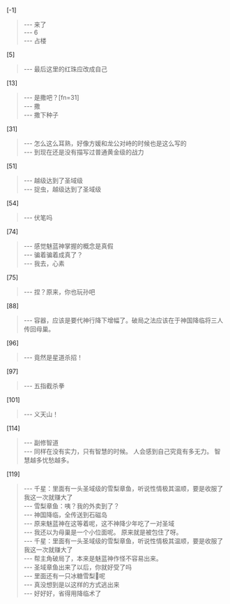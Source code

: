 
[-1] 
>--- 来了<br>
>--- 6<br>
>--- 占楼<br>

[5] 
>--- 最后这里的红珠应改成自己<br>

[13] 
>--- 是撒吧？[fn=31]<br>
>--- 撒<br>
>--- 撒下种子<br>

[31] 
>--- 怎么这么耳熟，好像方媛和龙公对峙的时候也是这么写的<br>
>--- 到现在还是没有描写过普通黄金级的战力<br>

[51] 
>--- 越级达到了圣域级<br>
>--- 捉虫，越级达到了圣域级<br>

[54] 
>--- 伏笔吗<br>

[74] 
>--- 感觉魅蓝神掌握的概念是真假<br>
>--- 骗着骗着成真了？<br>
>--- 我去，心素<br>

[75] 
>--- 捏？原来，你也玩孙吧<br>

[88] 
>--- 容器，应该是要代神行降下增幅了。破局之法应该在于神国降临将三人传回母巢。<br>

[96] 
>--- 竟然是星道杀招！<br>

[97] 
>--- 五指截杀拳<br>

[101] 
>--- 义天山！<br>

[114] 
>--- 副修智道<br>
>--- 同样在没有实力，只有智慧的时候。
人会感到自己究竟有多无力。
智慧越多忧愁越多。<br>

[119] 
>--- 千星：里面有一头圣域级的雪梨章鱼，听说性情极其温顺，要是收服了我这一次就赚大了<br>
>--- 雪梨章鱼：咦？我的外卖到了？<br>
>--- 神国降临，全传送到石磁岛<br>
>--- 原来魅蓝神在这等着呢，这不神降少年吃了一对圣域<br>
>--- 我还以为母巢是一个小位面呢。 原来就是被包住了呀。<br>
>--- 千星：里面有一头圣域级的雪梨章鱼，听说性情极其温顺，要是收服了我这一次就赚大了<br>
>--- 帮主角破局了，本来是魅蓝神作怪不容易出来。<br>
>--- 圣域章鱼出来了以后，你就好受了吗<br>
>--- 里面还有一只冰糖雪梨🐙呢<br>
>--- 真没想到是以这样的方式逃出来<br>
>--- 好好好，省得用降临术了<br>
